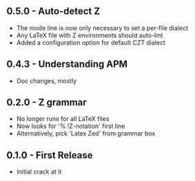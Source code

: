 ## 0.5.0 - Auto-detect Z
- The mode line is now only necessary to set a per-file dialect
- Any LaTeX file with Z environments should auto-lint
- Added a configuration option for default CZT dialect

## 0.4.3 - Understanding APM
- Doc changes, mostly

## 0.2.0 - Z grammar
* No longer runs for all LaTeX files
* Now looks for '% !Z-notation' first line
* Alternatively, pick 'Latex Zed' from grammar box

## 0.1.0 - First Release
* Initial crack at it

